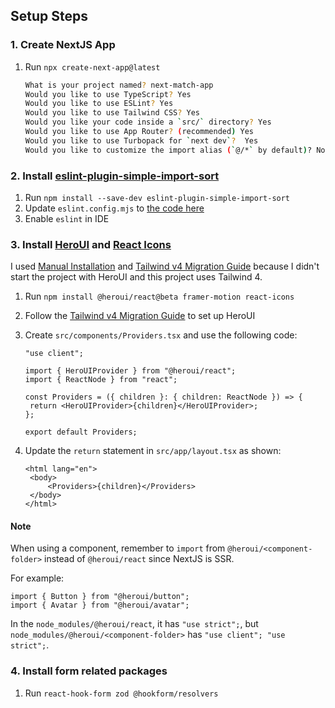 ## Setup Steps

### 1. Create NextJS App

1. Run `npx create-next-app@latest`

   ```bash
   What is your project named? next-match-app
   Would you like to use TypeScript? Yes
   Would you like to use ESLint? Yes
   Would you like to use Tailwind CSS? Yes
   Would you like your code inside a `src/` directory? Yes
   Would you like to use App Router? (recommended) Yes
   Would you like to use Turbopack for `next dev`?  Yes
   Would you like to customize the import alias (`@/*` by default)? No
   ```

### 2. Install [eslint-plugin-simple-import-sort](https://github.com/lydell/eslint-plugin-simple-import-sort)

1. Run `npm install --save-dev eslint-plugin-simple-import-sort`
2. Update `eslint.config.mjs` to [the code here](./eslint.config.mjs)
3. Enable `eslint` in IDE

### 3. Install [HeroUI](https://www.heroui.com/docs/guide/installation#manual-installation) and [React Icons](https://react-icons.github.io/react-icons/)

I used [Manual Installation](https://www.heroui.com/docs/guide/installation#manual-installation) and [Tailwind v4 Migration Guide](https://www.heroui.com/docs/guide/tailwind-v4) because I didn't start the project with HeroUI and this project uses Tailwind 4.

1. Run `npm install @heroui/react@beta framer-motion react-icons`
2. Follow the [Tailwind v4 Migration Guide](https://www.heroui.com/docs/guide/tailwind-v4) to set up HeroUI
3. Create `src/components/Providers.tsx` and use the following code:

   ```tsx
   "use client";

   import { HeroUIProvider } from "@heroui/react";
   import { ReactNode } from "react";

   const Providers = ({ children }: { children: ReactNode }) => {
   	return <HeroUIProvider>{children}</HeroUIProvider>;
   };

   export default Providers;
   ```

4. Update the `return` statement in `src/app/layout.tsx` as shown:
   ```tsx
   <html lang="en">
   	<body>
   		<Providers>{children}</Providers>
   	</body>
   </html>
   ```

#### Note

When using a component, remember to `import` from `@heroui/<component-folder>` instead of `@heroui/react` since NextJS is SSR.

For example:

```tsx
import { Button } from "@heroui/button";
import { Avatar } from "@heroui/avatar";
```

In the `node_modules/@heroui/react`, it has `"use strict";`, but `node_modules/@heroui/<component-folder>` has `"use client"; "use strict";`.

### 4. Install form related packages

1. Run `react-hook-form zod @hookform/resolvers`
